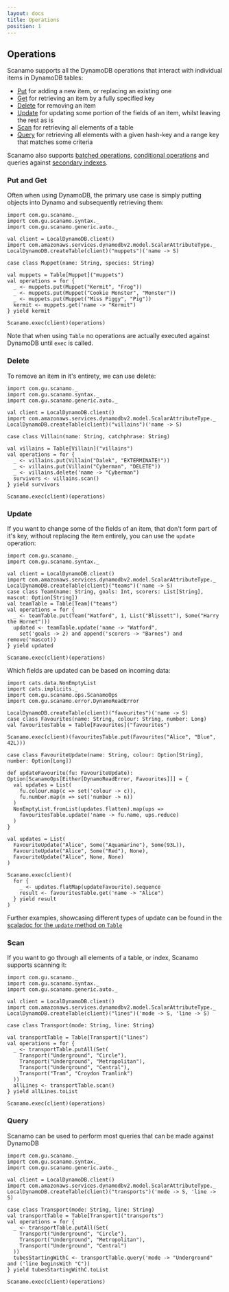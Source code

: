 ```yaml
---
layout: docs
title: Operations 
position: 1
---
```


## Operations

Scanamo supports all the DynamoDB operations that interact with individual items in DynamoDB tables:

 * [Put](#put-and-get) for adding a new item, or replacing an existing one
 * [Get](#put-and-get) for retrieving an item by a fully specified key
 * [Delete](#delete) for removing an item
 * [Update](#update) for updating some portion of the fields of an item, whilst leaving the rest 
 as is
 * [Scan](#scan) for retrieving all elements of a table
 * [Query](#query) for retrieving all elements with a given hash-key and a range key that matches
 some criteria
 
Scanamo also supports [batched operations](batch-operations.html), [conditional operations](conditional-operations.html) 
and queries against [secondary indexes](using-indexes.html).
 
### Put and Get

Often when using DynamoDB, the primary use case is simply putting objects into 
Dynamo and subsequently retrieving them:

```tut:silent
import com.gu.scanamo._
import com.gu.scanamo.syntax._
import com.gu.scanamo.generic.auto._

val client = LocalDynamoDB.client()
import com.amazonaws.services.dynamodbv2.model.ScalarAttributeType._
LocalDynamoDB.createTable(client)("muppets")('name -> S)

case class Muppet(name: String, species: String)
```
```tut:book
val muppets = Table[Muppet]("muppets")
val operations = for {
  _ <- muppets.put(Muppet("Kermit", "Frog"))
  _ <- muppets.put(Muppet("Cookie Monster", "Monster"))
  _ <- muppets.put(Muppet("Miss Piggy", "Pig"))
  kermit <- muppets.get('name -> "Kermit")
} yield kermit
     
Scanamo.exec(client)(operations)
```

Note that when using `Table` no operations are actually executed against DynamoDB until `exec` is called. 

### Delete

To remove an item in it's entirety, we can use delete:

```tut:silent
import com.gu.scanamo._
import com.gu.scanamo.syntax._
import com.gu.scanamo.generic.auto._

val client = LocalDynamoDB.client()
import com.amazonaws.services.dynamodbv2.model.ScalarAttributeType._
LocalDynamoDB.createTable(client)("villains")('name -> S)

case class Villain(name: String, catchphrase: String)
```
```tut:book
val villains = Table[Villain]("villains")
val operations = for {
  _ <- villains.put(Villain("Dalek", "EXTERMINATE!"))
  _ <- villains.put(Villain("Cyberman", "DELETE"))
  _ <- villains.delete('name -> "Cyberman")
  survivors <- villains.scan()
} yield survivors
     
Scanamo.exec(client)(operations)
```

### Update

If you want to change some of the fields of an item, that don't form part of it's key,
 without replacing the item entirely, you can use the `update` operation:

```tut:silent
import com.gu.scanamo._
import com.gu.scanamo.syntax._

val client = LocalDynamoDB.client()
import com.amazonaws.services.dynamodbv2.model.ScalarAttributeType._
LocalDynamoDB.createTable(client)("teams")('name -> S)
case class Team(name: String, goals: Int, scorers: List[String], mascot: Option[String])
val teamTable = Table[Team]("teams")
val operations = for {
  _ <- teamTable.put(Team("Watford", 1, List("Blissett"), Some("Harry the Hornet")))
  updated <- teamTable.update('name -> "Watford", 
    set('goals -> 2) and append('scorers -> "Barnes") and remove('mascot))
} yield updated
```
```tut:book
Scanamo.exec(client)(operations)
```

Which fields are updated can be based on incoming data:

```tut:silent
import cats.data.NonEmptyList
import cats.implicits._
import com.gu.scanamo.ops.ScanamoOps
import com.gu.scanamo.error.DynamoReadError

LocalDynamoDB.createTable(client)("favourites")('name -> S)
case class Favourites(name: String, colour: String, number: Long)
val favouritesTable = Table[Favourites]("favourites")

Scanamo.exec(client)(favouritesTable.put(Favourites("Alice", "Blue", 42L)))

case class FavouriteUpdate(name: String, colour: Option[String], number: Option[Long])

def updateFavourite(fu: FavouriteUpdate): Option[ScanamoOps[Either[DynamoReadError, Favourites]]] = {
  val updates = List(
    fu.colour.map(c => set('colour -> c)), 
    fu.number.map(n => set('number -> n))
  )
  NonEmptyList.fromList(updates.flatten).map(ups =>
    favouritesTable.update('name -> fu.name, ups.reduce)
  )
}
```
```tut:book
val updates = List(
  FavouriteUpdate("Alice", Some("Aquamarine"), Some(93L)),
  FavouriteUpdate("Alice", Some("Red"), None),
  FavouriteUpdate("Alice", None, None)
)

Scanamo.exec(client)(
  for {
    _ <- updates.flatMap(updateFavourite).sequence
    result <- favouritesTable.get('name -> "Alice")
  } yield result
)

```

Further examples, showcasing different types of update can be found in the 
[scaladoc for the `update` method on `Table`](/latest/api/com/gu/scanamo/Table.html#update(key:com.gu.scanamo.query.UniqueKey[_],expression:com.gu.scanamo.update.UpdateExpression):com.gu.scanamo.ops.ScanamoOps[Either[com.gu.scanamo.error.DynamoReadError,V]])

### Scan

If you want to go through all elements of a table, or index, Scanamo 
supports scanning it:

```tut:silent
import com.gu.scanamo._
import com.gu.scanamo.syntax._
import com.gu.scanamo.generic.auto._

val client = LocalDynamoDB.client()
import com.amazonaws.services.dynamodbv2.model.ScalarAttributeType._
LocalDynamoDB.createTable(client)("lines")('mode -> S, 'line -> S)

case class Transport(mode: String, line: String)
```
```tut:book
val transportTable = Table[Transport]("lines")
val operations = for {
  _ <- transportTable.putAll(Set(
    Transport("Underground", "Circle"),
    Transport("Underground", "Metropolitan"),
    Transport("Underground", "Central"),
    Transport("Tram", "Croydon Tramlink")
  ))
  allLines <- transportTable.scan()
} yield allLines.toList

Scanamo.exec(client)(operations)
```

### Query

Scanamo can be used to perform most queries that can be made against DynamoDB

```tut:silent
import com.gu.scanamo._
import com.gu.scanamo.syntax._
import com.gu.scanamo.generic.auto._

val client = LocalDynamoDB.client()
import com.amazonaws.services.dynamodbv2.model.ScalarAttributeType._
LocalDynamoDB.createTable(client)("transports")('mode -> S, 'line -> S)

case class Transport(mode: String, line: String)
val transportTable = Table[Transport]("transports")
val operations = for {
  _ <- transportTable.putAll(Set(
    Transport("Underground", "Circle"),
    Transport("Underground", "Metropolitan"),
    Transport("Underground", "Central")
  ))
  tubesStartingWithC <- transportTable.query('mode -> "Underground" and ('line beginsWith "C"))
} yield tubesStartingWithC.toList
```
```tut:book
Scanamo.exec(client)(operations)
```


